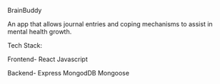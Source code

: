 BrainBuddy

An app that allows journal entries and coping mechanisms to assist in mental health growth.

Tech Stack:

Frontend-
React
Javascript

Backend-
Express
MongodDB
Mongoose
